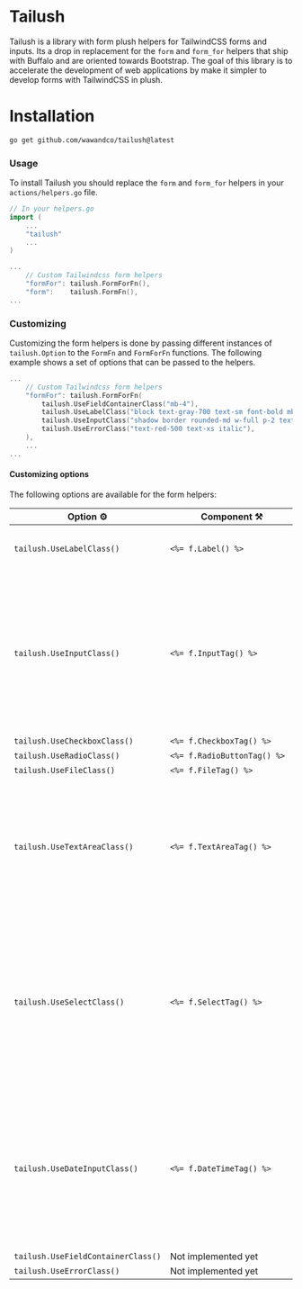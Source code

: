 # Tailush

Tailush is a library with form plush helpers for TailwindCSS forms and inputs. Its a drop in replacement for the `form` and `form_for` helpers that ship with Buffalo and are oriented towards Bootstrap. The goal of this library is to accelerate the development of web applications by make it simpler to develop forms with TailwindCSS in plush.

# Installation
    
```bash
go get github.com/wawandco/tailush@latest
```

### Usage

To install Tailush you should replace the `form` and `form_for` helpers in your `actions/helpers.go` file.

```go
// In your helpers.go
import (
    ...
    "tailush"
    ...
)

... 
    // Custom Tailwindcss form helpers
    "formFor": tailush.FormForFn(),
    "form":    tailush.FormFn(),
...

```

### Customizing

Customizing the form helpers is done by passing different instances of `tailush.Option` to the `FormFn` and `FormForFn` functions. The following example shows a set of options that can be passed to the helpers.

```go
... 
    // Custom Tailwindcss form helpers
    "formFor": tailush.FormForFn(
        tailush.UseFieldContainerClass("mb-4"),
        tailush.UseLabelClass("block text-gray-700 text-sm font-bold mb-2"),
        tailush.UseInputClass("shadow border rounded-md w-full p-2 text-gray-700 focus:outline-none focus:shadow-outline"),
        tailush.UseErrorClass("text-red-500 text-xs italic"),
    ),
    ...
...
```

#### Customizing options

The following options are available for the form helpers:

| Option ⚙️                          | <div style="width:220px">Component ⚒️</div> | Used Classes                                                                                                                                         |
|------------------------------------|---------------------------------------------|------------------------------------------------------------------------------------------------------------------------------------------------------|
| `tailush.UseLabelClass()`          | `<%= f.Label() %>`                          | block text-sm font-medium text-gray-700                                                                                                              |
| `tailush.UseInputClass()`          | `<%= f.InputTag() %>`                       | border border-gray-300 rounded-md py-1.5 px-3 focus:border-indigo-500 focus:outline-none focus:ring-indigo-500 text-sm font-medium text-gray-700     |
| `tailush.UseCheckboxClass()`       | `<%= f.CheckboxTag() %>`                    | TBD                                                                                                                                                  |
| `tailush.UseRadioClass()`          | `<%= f.RadioButtonTag() %>`                 | TBD                                                                                                                                                  |
| `tailush.UseFileClass()`           | `<%= f.FileTag() %>`                        | TBD                                                                                                                                                  |
| `tailush.UseTextAreaClass()`       | `<%= f.TextAreaTag() %>`                    | border border-gray-300 rounded-md py-1.5 px-3 focus:border-indigo-500 focus:outline-none focus:ring-indigo-500 w-full                                |
| `tailush.UseSelectClass()`         | `<%= f.SelectTag() %>`                      | border border-gray-300 rounded-md py-1.5 px-3 focus:border-indigo-500 focus:outline-none focus:ring-indigo-500 w-full py-2 mt-1 text-base sm:text-sm |
| `tailush.UseDateInputClass()`      | `<%= f.DateTimeTag() %>`                    | border border-gray-300 rounded-md py-1.5 px-3 focus:border-indigo-500 focus:outline-none focus:ring-indigo-500 text-sm font-medium text-gray-700     |
| `tailush.UseFieldContainerClass()` | Not implemented yet                         | TBD                                                                                                                                                  |
| `tailush.UseErrorClass()`          | Not implemented yet                         | TBD                                                                                                                                                  |


